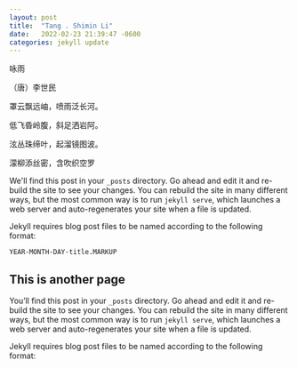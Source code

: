 ```yaml
---
layout: post
title:  "Tang . Shimin Li"
date:   2022-02-23 21:39:47 -0600
categories: jekyll update
---
```


咏雨

（唐）李世民

罩云飘远岫，喷雨泛长河。

低飞昏岭腹，斜足洒岩阿。

泫丛珠缔叶，起溜镜图波。

濛柳添丝密，含吹织空罗



We'll find this post in your `_posts` directory. Go ahead and edit it and re-build the site to see your changes. You can rebuild the site in many different ways, but the most common way is to run `jekyll serve`, which launches a web server and auto-regenerates your site when a file is updated.

Jekyll requires blog post files to be named according to the following format:

`YEAR-MONTH-DAY-title.MARKUP`

## This is another page

You’ll find this post in your `_posts` directory. Go ahead and edit it and re-build the site to see your changes. You can rebuild the site in many different ways, but the most common way is to run `jekyll serve`, which launches a web server and auto-regenerates your site when a file is updated.

Jekyll requires blog post files to be named according to the following format:
